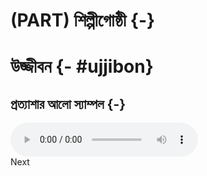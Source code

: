 # (PART) শিল্পীগোষ্ঠী {-} 

# উজ্জীবন {- #ujjibon}

## প্রত্যাশার আলো স্যাম্পল {-}

<audio id="audio" controls autoplay>
  <source src="" />
    </audio>
   <div onclick="klikaj()"><span>Next</span></div>
</script>
    <script src="js/pralo_sample.js"></script>
